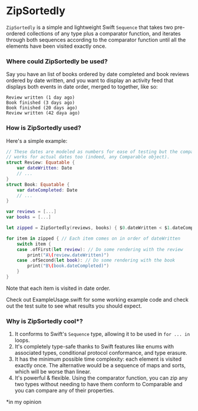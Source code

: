 # ZipSortedly

`ZipSortedly` is a simple and lightweight Swift `Sequence` that takes two pre-ordered collections of any type plus a comparator function, and iterates through both sequences according to the comparator function until all the elements have been visited exactly once.

### Where could ZipSortedly be used?

Say you have an list of books ordered by date completed and book reviews ordered by date written, and you want to display an activity feed that displays both events in date order, merged to together, like so:

```
Review written (1 day ago)
Book finished (3 days ago)
Book finished (20 days ago)
Review written (42 daya ago)
```

### How is ZipSortedly used?

Here's a simple example:

```swift
// These dates are modeled as numbers for ease of testing but the comparison
// works for actual dates too (indeed, any Comparable object).
struct Review: Equatable {
    var dateWritten: Date
    // ...
}
struct Book: Equatable {
    var dateCompleted: Date
    // ...
}

var reviews = [...]
var books = [...]

let zipped = ZipSortedly(reviews, books) { $0.dateWritten < $1.dateCompleted }

for item in zipped { // Each item comes on in order of dateWritten
    switch item {
    case .ofFirst(let review): // Do some rendering with the review
		print("A\(review.dateWritten)")
    case .ofSecond(let book): // Do some rendering with the book
		print("B\(book.dateCompleted)")
    }
}
```

Note that each item is visited in date order.

Check out ExampleUsage.swift for some working example code and check out the test suite to see what results you should expect.

### Why is ZipSortedly cool*?

1. It conforms to Swift's `Sequence` type, allowing it to be used in `for ... in` loops.
2. It's completely type-safe thanks to Swift features like enums with associated types, conditional protocol conformance, and type erasure.
3. It has the minimum possible time complexity: each element is visited exactly once. The alternative would be a sequence of maps and sorts, which will be worse than linear.
4. It's powerful & flexible. Using the comparator function, you can zip any two types without needing to have them conform to Comparable and you can compare any of their properties.



*in my opinion

